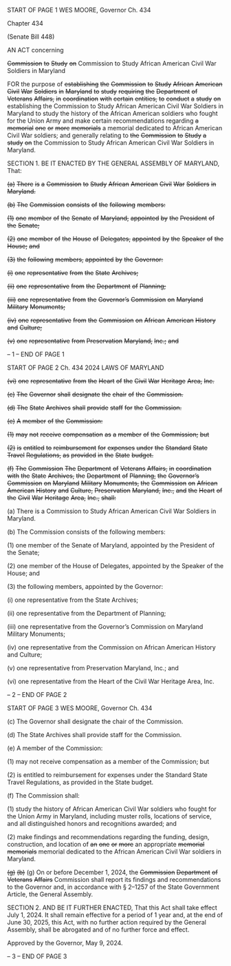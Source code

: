 START OF PAGE 1
WES MOORE, Governor Ch. 434

Chapter 434

(Senate Bill 448)

AN ACT concerning

~~Commission~~ ~~to~~ ~~Study~~ ~~on~~ Commission to Study African American Civil War
Soldiers in Maryland

FOR the purpose of ~~establishing~~ ~~the~~ ~~Commission~~ ~~to~~ ~~Study~~ ~~African~~ ~~American~~ ~~Civil~~ ~~War~~
~~Soldiers~~ ~~in~~ ~~Maryland~~ ~~to~~ ~~study~~ ~~requiring~~ ~~the~~ ~~Department~~ ~~of~~ ~~Veterans~~ ~~Affairs,~~ ~~in~~
~~coordination~~ ~~with~~ ~~certain~~ ~~entities,~~ ~~to~~ ~~conduct~~ ~~a~~ ~~study~~ ~~on~~ establishing the Commission
to Study African American Civil War Soldiers in Maryland to study the history of
the African American soldiers who fought for the Union Army and make certain
recommendations regarding ~~a~~ ~~memorial~~ ~~one~~ ~~or~~ ~~more~~ ~~memorials~~ a memorial
dedicated to African American Civil War soldiers; and generally relating to ~~the~~
~~Commission~~ ~~to~~ ~~Study~~ ~~a~~ ~~study~~ ~~on~~ the Commission to Study African American Civil
War Soldiers in Maryland.

SECTION 1. BE IT ENACTED BY THE GENERAL ASSEMBLY OF MARYLAND,
That:

~~(a)~~ ~~There~~ ~~is~~ ~~a~~ ~~Commission~~ ~~to~~ ~~Study~~ ~~African~~ ~~American~~ ~~Civil~~ ~~War~~ ~~Soldiers~~ ~~in~~
~~Maryland.~~

~~(b)~~ ~~The~~ ~~Commission~~ ~~consists~~ ~~of~~ ~~the~~ ~~following~~ ~~members:~~

~~(1)~~ ~~one~~ ~~member~~ ~~of~~ ~~the~~ ~~Senate~~ ~~of~~ ~~Maryland,~~ ~~appointed~~ ~~by~~ ~~the~~ ~~President~~ ~~of~~
~~the~~ ~~Senate;~~

~~(2)~~ ~~one~~ ~~member~~ ~~of~~ ~~the~~ ~~House~~ ~~of~~ ~~Delegates,~~ ~~appointed~~ ~~by~~ ~~the~~ ~~Speaker~~ ~~of~~ ~~the~~
~~House;~~ ~~and~~

~~(3)~~ ~~the~~ ~~following~~ ~~members,~~ ~~appointed~~ ~~by~~ ~~the~~ ~~Governor:~~

~~(i)~~ ~~one~~ ~~representative~~ ~~from~~ ~~the~~ ~~State~~ ~~Archives;~~

~~(ii)~~ ~~one~~ ~~representative~~ ~~from~~ ~~the~~ ~~Department~~ ~~of~~ ~~Planning;~~

~~(iii)~~ ~~one~~ ~~representative~~ ~~from~~ ~~the~~ ~~Governor’s~~ ~~Commission~~ ~~on~~
~~Maryland~~ ~~Military~~ ~~Monuments;~~

~~(iv)~~ ~~one~~ ~~representative~~ ~~from~~ ~~the~~ ~~Commission~~ ~~on~~ ~~African~~ ~~American~~
~~History~~ ~~and~~ ~~Culture;~~

~~(v)~~ ~~one~~ ~~representative~~ ~~from~~ ~~Preservation~~ ~~Maryland,~~ ~~Inc.;~~ ~~and~~

– 1 –
END OF PAGE 1

START OF PAGE 2
Ch. 434 2024 LAWS OF MARYLAND

~~(vi)~~ ~~one~~ ~~representative~~ ~~from~~ ~~the~~ ~~Heart~~ ~~of~~ ~~the~~ ~~Civil~~ ~~War~~ ~~Heritage~~
~~Area,~~ ~~Inc.~~

~~(c)~~ ~~The~~ ~~Governor~~ ~~shall~~ ~~designate~~ ~~the~~ ~~chair~~ ~~of~~ ~~the~~ ~~Commission.~~

~~(d)~~ ~~The~~ ~~State~~ ~~Archives~~ ~~shall~~ ~~provide~~ ~~staff~~ ~~for~~ ~~the~~ ~~Commission.~~

~~(e)~~ ~~A~~ ~~member~~ ~~of~~ ~~the~~ ~~Commission:~~

~~(1)~~ ~~may~~ ~~not~~ ~~receive~~ ~~compensation~~ ~~as~~ ~~a~~ ~~member~~ ~~of~~ ~~the~~ ~~Commission;~~ ~~but~~

~~(2)~~ ~~is~~ ~~entitled~~ ~~to~~ ~~reimbursement~~ ~~for~~ ~~expenses~~ ~~under~~ ~~the~~ ~~Standard~~ ~~State~~
~~Travel~~ ~~Regulations,~~ ~~as~~ ~~provided~~ ~~in~~ ~~the~~ ~~State~~ ~~budget.~~

~~(f)~~ ~~The~~ ~~Commission~~ ~~The~~ ~~Department~~ ~~of~~ ~~Veterans~~ ~~Affairs,~~ ~~in~~ ~~coordination~~ ~~with~~
~~the~~ ~~State~~ ~~Archives,~~ ~~the~~ ~~Department~~ ~~of~~ ~~Planning,~~ ~~the~~ ~~Governor’s~~ ~~Commission~~ ~~on~~ ~~Maryland~~
~~Military~~ ~~Monuments,~~ ~~the~~ ~~Commission~~ ~~on~~ ~~African~~ ~~American~~ ~~History~~ ~~and~~ ~~Culture,~~
~~Preservation~~ ~~Maryland,~~ ~~Inc.,~~ ~~and~~ ~~the~~ ~~Heart~~ ~~of~~ ~~the~~ ~~Civil~~ ~~War~~ ~~Heritage~~ ~~Area,~~ ~~Inc.,~~ ~~shall:~~

(a) There is a Commission to Study African American Civil War Soldiers in
Maryland.

(b) The Commission consists of the following members:

(1) one member of the Senate of Maryland, appointed by the President of the
Senate;

(2) one member of the House of Delegates, appointed by the Speaker of the
House; and

(3) the following members, appointed by the Governor:

(i) one representative from the State Archives;

(ii) one representative from the Department of Planning;

(iii) one representative from the Governor’s Commission on Maryland
Military Monuments;

(iv) one representative from the Commission on African American
History and Culture;

(v) one representative from Preservation Maryland, Inc.; and

(vi) one representative from the Heart of the Civil War Heritage Area,
Inc.

– 2 –
END OF PAGE 2

START OF PAGE 3
WES MOORE, Governor Ch. 434

(c) The Governor shall designate the chair of the Commission.

(d) The State Archives shall provide staff for the Commission.

(e) A member of the Commission:

(1) may not receive compensation as a member of the Commission; but

(2) is entitled to reimbursement for expenses under the Standard State
Travel Regulations, as provided in the State budget.

(f) The Commission shall:

(1) study the history of African American Civil War soldiers who fought for
the Union Army in Maryland, including muster rolls, locations of service, and all
distinguished honors and recognitions awarded; and

(2) make findings and recommendations regarding the funding, design,
construction, and location of ~~an~~ ~~one~~ ~~or~~ ~~more~~ an appropriate ~~memorial~~ ~~memorials~~ memorial
dedicated to the African American Civil War soldiers in Maryland.

~~(g)~~ ~~(b)~~ (g) On or before December 1, 2024, the ~~Commission~~ ~~Department~~ ~~of~~
~~Veterans~~ ~~Affairs~~ Commission shall report its findings and recommendations to the
Governor and, in accordance with § 2–1257 of the State Government Article, the General
Assembly.

SECTION 2. AND BE IT FURTHER ENACTED, That this Act shall take effect July
1, 2024. It shall remain effective for a period of 1 year and, at the end of June 30, 2025, this
Act, with no further action required by the General Assembly, shall be abrogated and of no
further force and effect.

Approved by the Governor, May 9, 2024.

– 3 –
END OF PAGE 3